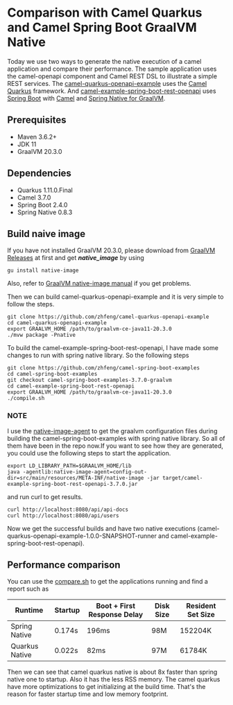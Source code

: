 # Comparison with Camel Quarkus and Camel Spring Boot GraalVM Native
Today we use two ways to generate the native execution of a camel
application and compare their performance. The sample application uses
the camel-openapi component and Camel REST DSL to illustrate a simple
REST services. The
[camel-quarkus-openapi-example](https://github.com/zhfeng/camel-quarkus-openapi-example)
uses the [Camel Quarkus](https://camel.apache.org/camel-quarkus/latest/)
framework. And
[camel-example-spring-boot-rest-openapi](https://github.com/zhfeng/camel-spring-boot-examples/tree/camel-spring-boot-examples-3.7.0-graalvm/camel-example-spring-boot-rest-openapi)
uses [Spring Boot](https://projects.spring.io/spring-boot/) with
[Camel](http://camel.apache.org/) and
[Spring Native for GraalVM](https://github.com/spring-projects-experimental/spring-native).

## Prerequisites
- Maven 3.6.2+
- JDK 11
- GraalVM 20.3.0

## Dependencies
- Quarkus 1.11.0.Final
- Camel 3.7.0
- Spring Boot 2.4.0
- Spring Native 0.8.3

## Build naive image
If you have not installed GraalVM 20.3.0, please download from [GraalVM
Releases](https://github.com/graalvm/graalvm-ce-builds/releases) at
first and get ***native_image*** by using
```
gu install native-image
```
Also, refer to
[GraalVM native-image manual](https://www.graalvm.org/reference-manual/native-image/#install-native-image)
if you get problems.

Then we can build camel-quarkus-openapi-example and it is very
simple to follow the steps.

```
git clone https://github.com/zhfeng/camel-quarkus-openapi-example
cd camel-quarkus-openapi-example
export GRAALVM_HOME /path/to/graalvm-ce-java11-20.3.0
./mvw package -Pnative 
```

To build the camel-example-spring-boot-rest-openapi, I have made some
changes to run with spring native library. So the following steps

```
git clone https://github.com/zhfeng/camel-spring-boot-examples
cd camel-spring-boot-examples
git checkout camel-spring-boot-examples-3.7.0-graalvm
cd camel-example-spring-boot-rest-openapi
export GRAALVM_HOME /path/to/graalvm-ce-java11-20.3.0
./compile.sh
```
### NOTE
I use the
[native-image-agent](https://www.graalvm.org/reference-manual/native-image/BuildConfiguration/)
to get the graalvm configuration files during building the
camel-spring-boot-examples with spring native library. So all of them
have been in the repo now.If you want to see how they are
generated, you could use the following steps to start the application.

```
export LD_LIBRARY_PATH=$GRAALVM_HOME/lib
java -agentlib:native-image-agent=config-out-dir=src/main/resources/META-INF/native-image -jar target/camel-example-spring-boot-rest-openapi-3.7.0.jar
```
and run curl to get results.

```
curl http://localhost:8080/api/api-docs
curl http://localhost:8080/api/users
```

Now we get the successful builds and have two native executions
(camel-quarkus-openapi-example-1.0.0-SNAPSHOT-runner and
camel-example-spring-boot-rest-openapi).

## Performance comparison
You can use the [compare.sh](../../../assets/files/compare.sh) to get
the applications running and find a report such as

| Runtime        | Startup    | Boot + First Response Delay | Disk Size | Resident Set Size |
| -------------  | ---------- | ----------------------------|-----------|-------------------|
| Spring Native  |     0.174s |                       196ms |       98M |           152204K |
| Quarkus Native |     0.022s |                        82ms |       97M |            61784K |

Then we can see that camel quarkus native is about 8x faster than spring native one to startup.
Also it has the less RSS memory. The camel quarkus have more optimizations to get initializing
at the build time. That's the reason for faster startup time and low memory footprint.